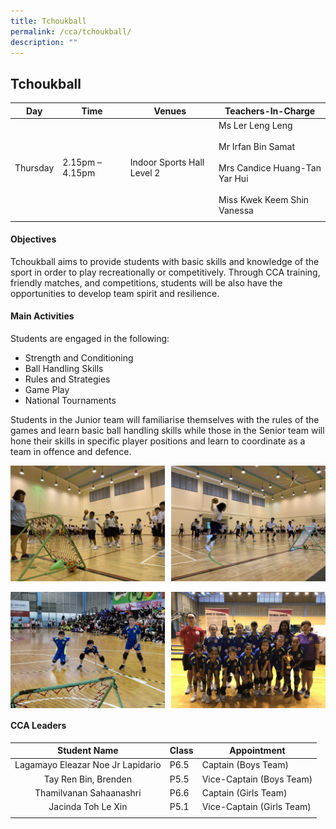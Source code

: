 ```yaml
---
title: Tchoukball
permalink: /cca/tchoukball/
description: ""
---
```

## Tchoukball

| **Day** | **Time** | **Venues** | **Teachers-In-Charge** |
|:---:|---|---|---|
| Thursday | 2.15pm – 4.15pm | Indoor Sports Hall Level 2 | Ms Ler Leng Leng<br><br>Mr Irfan Bin Samat<br><br>Mrs Candice Huang-Tan Yar Hui<br><br>Miss Kwek Keem Shin Vanessa |
|  |  |  |  |

#### Objectives

Tchoukball aims to provide students with basic skills and knowledge of the sport in order to play recreationally or competitively. Through CCA training, friendly matches, and competitions, students will be also have the opportunities to develop team spirit and resilience.

#### Main Activities

Students are engaged in the following:<br>
*   Strength and Conditioning
*   Ball Handling Skills
*   Rules and Strategies
*   Game Play
*   National Tournaments

Students in the Junior team will familiarise themselves with the rules of the games and learn basic ball handling skills while those in the Senior team will hone their skills in specific player positions and learn to coordinate as a team in offence and defence.

<img src="/images/Tchoukball 1.jpg" style="width:49%" align=left>
<img src="/images/Tchoukball 3.jpg" style="width:49%" align=right>
<br clear="left"><br>

<img src="/images/Tchoukball 01.jpg" style="width:49%" align=left>
<img src="/images/Tchoukball 02.jpg" style="width:49%" align=right>
<br clear="left">

#### CCA Leaders

| **Student Name** | **Class** | **Appointment** |
|:---:|---|---|
| Lagamayo Eleazar Noe Jr Lapidario | P6.5 | Captain (Boys Team) |
| Tay Ren Bin, Brenden | P5.5 | Vice-Captain (Boys Team) |
| Thamilvanan Sahaanashri | P6.6 | Captain (Girls Team) |
| Jacinda Toh Le Xin | P5.1 | Vice-Captain (Girls Team) |
|  |  |  |